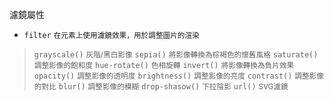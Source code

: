 濾鏡屬性
- `filter` <small>在元素上使用濾鏡效果，用於調整圖片的渲染</small>

>`grayscale()` <small>灰階/黑白影像</small>
>`sepia()` <small>將影像轉換為棕褐色的懷舊風格</small>
>`saturate()` <small>調整影像的飽和度</small>
>`hue-rotate()` <small>色相旋轉</small>
>`invert()` <small>將影像轉換為負片效果</small>
>`opacity()` <small>調整影像的透明度</small>
>`brightness()` <small>調整影像的亮度</small>
>`contrast()` <small>調整影像的對比</small>
>`blur()` <small>調整影像的模糊</small>
>`drop-shasow()` <small>下拉陰影</small>
>`url()` <small>SVG濾鏡</small>